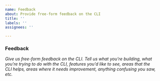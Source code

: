 ```yaml
---
name: Feedback
about: Provide free-form feedback on the CLI
title: ''
labels: ''
assignees: ''

---
```


### Feedback
_Give us free-form feedback on the CLI. Tell us what you're building, what you're trying to do with the CLI, features you'd like to see, areas that the CLI helps, areas where it needs improvement, anything confusing you saw, etc._

